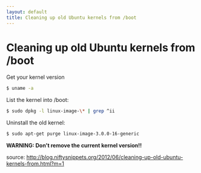 ```yaml
---
layout: default
title: Cleaning up old Ubuntu kernels from /boot
---
```


# Cleaning up old Ubuntu kernels from /boot

Get your kernel version
```bash
$ uname -a
```

List the kernel into /boot:
```bash
$ sudo dpkg -l linux-image-\* | grep ^ii
```

Uninstall the old kernel:
```bash
$ sudo apt-get purge linux-image-3.0.0-16-generic
```

**WARNING: Don't remove the current kernel version!!**


source: http://blog.niftysnippets.org/2012/06/cleaning-up-old-ubuntu-kernels-from.html?m=1